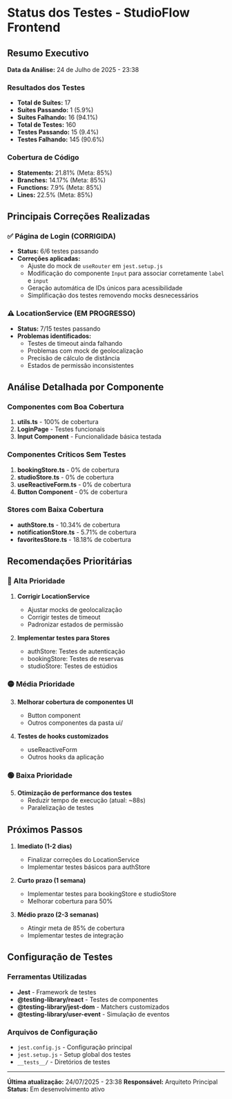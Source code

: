 # Status dos Testes - StudioFlow Frontend

## Resumo Executivo

**Data da Análise:** 24 de Julho de 2025 - 23:38

### Resultados dos Testes
- **Total de Suítes:** 17
- **Suítes Passando:** 1 (5.9%)
- **Suítes Falhando:** 16 (94.1%)
- **Total de Testes:** 160
- **Testes Passando:** 15 (9.4%)
- **Testes Falhando:** 145 (90.6%)

### Cobertura de Código
- **Statements:** 21.81% (Meta: 85%)
- **Branches:** 14.17% (Meta: 85%)
- **Functions:** 7.9% (Meta: 85%)
- **Lines:** 22.5% (Meta: 85%)

## Principais Correções Realizadas

### ✅ Página de Login (CORRIGIDA)
- **Status:** 6/6 testes passando
- **Correções aplicadas:**
  - Ajuste do mock de `useRouter` em `jest.setup.js`
  - Modificação do componente `Input` para associar corretamente `label` e `input`
  - Geração automática de IDs únicos para acessibilidade
  - Simplificação dos testes removendo mocks desnecessários

### ⚠️ LocationService (EM PROGRESSO)
- **Status:** 7/15 testes passando
- **Problemas identificados:**
  - Testes de timeout ainda falhando
  - Problemas com mock de geolocalização
  - Precisão de cálculo de distância
  - Estados de permissão inconsistentes

## Análise Detalhada por Componente

### Componentes com Boa Cobertura
1. **utils.ts** - 100% de cobertura
2. **LoginPage** - Testes funcionais
3. **Input Component** - Funcionalidade básica testada

### Componentes Críticos Sem Testes
1. **bookingStore.ts** - 0% de cobertura
2. **studioStore.ts** - 0% de cobertura
3. **useReactiveForm.ts** - 0% de cobertura
4. **Button Component** - 0% de cobertura

### Stores com Baixa Cobertura
- **authStore.ts** - 10.34% de cobertura
- **notificationStore.ts** - 5.71% de cobertura
- **favoritesStore.ts** - 18.18% de cobertura

## Recomendações Prioritárias

### 🔴 Alta Prioridade
1. **Corrigir LocationService**
   - Ajustar mocks de geolocalização
   - Corrigir testes de timeout
   - Padronizar estados de permissão

2. **Implementar testes para Stores**
   - authStore: Testes de autenticação
   - bookingStore: Testes de reservas
   - studioStore: Testes de estúdios

### 🟡 Média Prioridade
3. **Melhorar cobertura de componentes UI**
   - Button component
   - Outros componentes da pasta ui/

4. **Testes de hooks customizados**
   - useReactiveForm
   - Outros hooks da aplicação

### 🟢 Baixa Prioridade
5. **Otimização de performance dos testes**
   - Reduzir tempo de execução (atual: ~88s)
   - Paralelização de testes

## Próximos Passos

1. **Imediato (1-2 dias)**
   - Finalizar correções do LocationService
   - Implementar testes básicos para authStore

2. **Curto prazo (1 semana)**
   - Implementar testes para bookingStore e studioStore
   - Melhorar cobertura para 50%

3. **Médio prazo (2-3 semanas)**
   - Atingir meta de 85% de cobertura
   - Implementar testes de integração

## Configuração de Testes

### Ferramentas Utilizadas
- **Jest** - Framework de testes
- **@testing-library/react** - Testes de componentes
- **@testing-library/jest-dom** - Matchers customizados
- **@testing-library/user-event** - Simulação de eventos

### Arquivos de Configuração
- `jest.config.js` - Configuração principal
- `jest.setup.js` - Setup global dos testes
- `__tests__/` - Diretórios de testes

---

**Última atualização:** 24/07/2025 - 23:38
**Responsável:** Arquiteto Principal
**Status:** Em desenvolvimento ativo